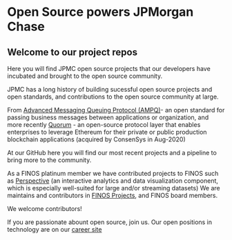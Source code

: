 # Open Source powers JPMorgan Chase

## Welcome to our project repos

Here you will find JPMC open source projects that our developers have incubated and brought to the open source community. 

JPMC has a long history of building sucessful open source projects and open standards, and contributions to the  open source community at large. 

From [Advanced Messaging Queuing Protocol (AMPQ)](https://www.amqp.org/)- an open standard for passing business messages between applications or organization, and more recently [Quorum](https://consensys.net/quorum/products/) - an open-source protocol layer that enables enterprises to leverage Ethereum for their private or public production blockchain applications (acquired by ConsenSys in Aug-2020)

At our GitHub here you will find our most recent projects and a pipeline to bring more to the community.

As a FINOS platinum member we have contributed projects to FINOS such as [Perspective](https://github.com/finos/perspective) (an interactive analytics and data visualization component, which is especially well-suited for large and/or streaming datasets) We are maintains and contributors in [FINOS Projects](https://landscape.finos.org/), and FINOS board members.

We welcome contributors!

If you are passionate abount open source, join us. Our open positions in technology are on our [career site](https://careers.jpmorgan.com/)
